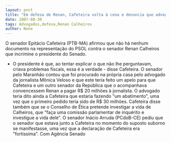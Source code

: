 ```yaml
---
layout: post
title: "Em defesa de Renan, Cafeteira volta à cena e denuncia que advogado de Mônica tentou subornar Renan "
date: 2007-08-30
tags: Advogados,defesa,Renan Calheiros
author: None
---
```

O senador Epit&aacute;cio Cafeteira (PTB-MA) afirmou que n&atilde;o h&aacute; nenhum documento na representa&ccedil;&atilde;o do PSOL contra o senador Renan Calheiros que incrimine o presidente do Senado. 
- O presidente &eacute; que, ao tentar explicar o que n&atilde;o lhe perguntavam, criava problemas fiscais, essa &eacute; a verdade - disse Cafeteira.
O senador pelo Maranh&atilde;o contou que foi procurado na pr&oacute;pria casa pelo advogado da jornalista M&ocirc;nica Veloso e que este teria feito um apelo para que Cafeteira e um outro senador da Rep&uacute;blica que o acompanhava convencessem Renan a pagar R$ 20 milh&otilde;es &agrave; jornalista. O advogado teria dito ainda a Cafeteira que estaria fazendo &quot;um abatimento&quot;, uma vez que o primeiro pedido teria sido de R$ 30 milh&otilde;es. 
Cafeteira disse tamb&eacute;m que se o Conselho de &Eacute;tica pretende investigar a vida de Calheiros, que &quot;fa&ccedil;a uma comiss&atilde;o parlamentar de inqu&eacute;rito e investigue a vida dele&quot;. 
O senador In&aacute;cio Arruda (PCdoB-CE) pediu que o senador que estava junto a Cafeteira no momento do suposto suborno se manifestasse, uma vez que a declara&ccedil;&atilde;o de Cafeteira era &quot;fort&iacute;ssima&quot;.
Com Ag&ecirc;ncia Senado 
